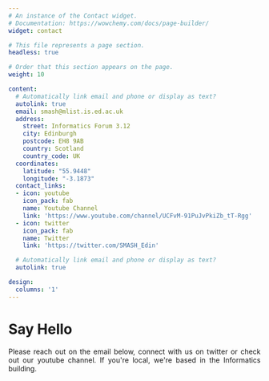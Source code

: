 ```yaml
---
# An instance of the Contact widget.
# Documentation: https://wowchemy.com/docs/page-builder/
widget: contact

# This file represents a page section.
headless: true

# Order that this section appears on the page.
weight: 10

content:
  # Automatically link email and phone or display as text?
  autolink: true
  email: smash@mlist.is.ed.ac.uk
  address:
    street: Informatics Forum 3.12
    city: Edinburgh
    postcode: EH8 9AB
    country: Scotland
    country_code: UK
  coordinates:
    latitude: "55.9448"
    longitude: "-3.1873"
  contact_links:
  - icon: youtube
    icon_pack: fab
    name: Youtube Channel 
    link: 'https://www.youtube.com/channel/UCFvM-91PuJvPkiZb_tT-Rgg'
  - icon: twitter
    icon_pack: fab
    name: Twitter 
    link: 'https://twitter.com/SMASH_Edin'

  # Automatically link email and phone or display as text?
  autolink: true

design:
  columns: '1'
---
```



<h1 align="left"> Say Hello </h1>

<p align="left" style="text-align:justify">Please reach out on the email below, connect with us on twitter or check out our youtube channel. If you're local, we're based in the Informatics building. </p> 